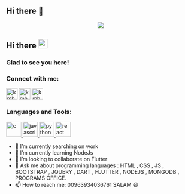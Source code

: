 ## Hi there 👋


<p align="center"> 
  <img src="https://www.facebook.com/photo/?fbid=122113452818344120&set=a.122102092862344120" />
 </p>
  <!-- welcome message -->
 <h2>Hi there <img src="https://media.giphy.com/media/hvRJCLFzcasrR4ia7z/giphy.gif" width="25px"></h2>
  
 <h3>Glad to see you here!</h3>
 <!-- Connect with me -->
 <h3 align="left">Connect with me:</h3>
 <p align="left">
  
 
 <a href="https://www.linkedin.com/in/israaothmanothman" target="blank"><img align="center" src="https://github.com/kmhmubin/kmhmubin/blob/master/assets/linkedin.svg" alt="kmhmubin" height="30" width="30" /></a>
 <a href="https://www.facebook.com/israa.othman.52/" target="blank"><img align="center" src="https://github.com/kmhmubin/kmhmubin/blob/master/assets/facebook.svg" alt="kmhmubin" height="30" width="30" /></a>
 <a href="https://www.instagram.com/lsraaothman?igsh=dW9zOTBrZzhuaWN6" target="blank"><img align="center" src="https://github.com/kmhmubin/kmhmubin/blob/master/assets/instagram.svg" alt="kmhmubin" height="30" width="30" /></a>

  
 </p>
  <h3 align="left">Languages and Tools:</h3>
 <p align="left"> <a href="https://www.cprogramming.com/" target="_blank"> <img src="https://devicons.github.io/devicon/devicon.git/icons/c/c-original.svg" alt="c" width="40" height="40"/> </a> <a href="https://developer.mozilla.org/en-US/docs/Web/JavaScript" target="_blank"> <img src="https://devicons.github.io/devicon/devicon.git/icons/javascript/javascript-original.svg" alt="javascript" width="40" height="40"/> </a> <a href="https://www.python.org" target="_blank"> <img src="https://devicons.github.io/devicon/devicon.git/icons/python/python-original.svg" alt="python" width="40" height="40"/> </a> <a href="https://reactjs.org/" target="_blank"> <img src="https://devicons.github.io/devicon/devicon.git/icons/react/react-original-wordmark.svg" alt="react" width="40" height="40"/> </a> 
 </p>
 

- 🔭 I’m currently searching on  work 
- 🌱 I’m currently learning NodeJs 
- 👯 I’m looking to collaborate on Flutter
- 💬 Ask me about programming languages : HTML , CSS , JS , BOOTSTRAP , JQUERY , DART , FLUTTER , NODEJS , MONGODB , PROGRAMS OFFICE.
- 📫 How to reach me: 00963934036761
  SALAM 😄 

